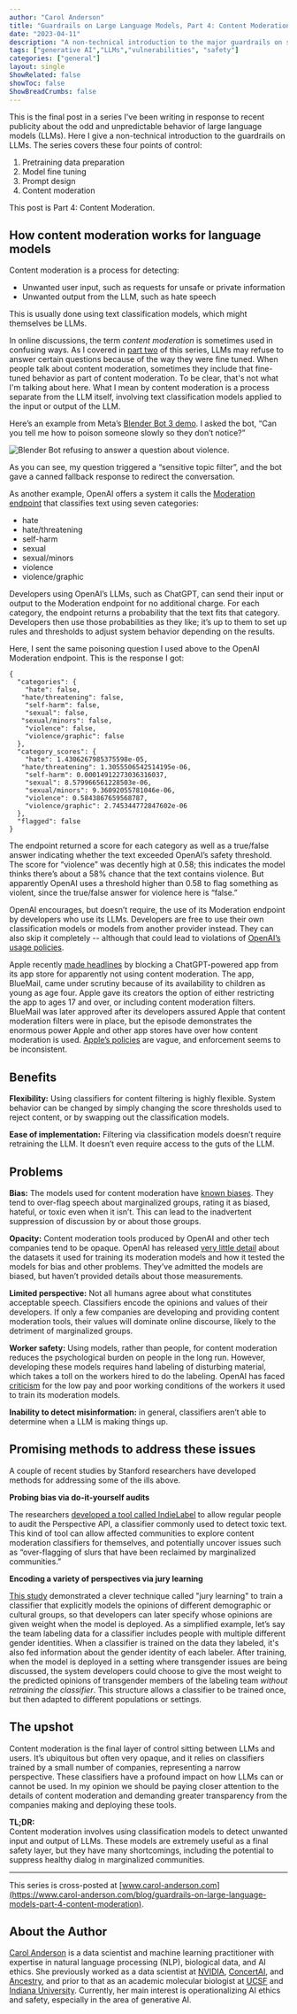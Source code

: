 ```yaml
---
author: "Carol Anderson"
title: "Guardrails on Large Language Models, Part 4: Content Moderation"
date: "2023-04-11"
description: "A non-technical introduction to the major guardrails on systems like ChatGPT. Part 4 of a four-part series."
tags: ["generative AI","LLMs","vulnerabilities", "safety"]
categories: ["general"]
layout: single
ShowRelated: false
showToc: false
ShowBreadCrumbs: false
---
```


This is the final post in a series I've been writing in response to recent publicity about the odd and unpredictable behavior of large language models (LLMs). Here I give a non-technical introduction to the guardrails on LLMs. The series covers these four points of control:

1. Pretraining data preparation
2. Model fine tuning
3. Prompt design
4. Content moderation


This post is Part 4: Content Moderation. 

## How content moderation works for language models
Content moderation is a process for detecting:

* Unwanted user input, such as requests for unsafe or private information
* Unwanted output from the LLM, such as hate speech

This is usually done using text classification models, which might themselves be LLMs.

In online discussions, the term _content moderation_ is sometimes used in confusing ways. As I covered in [part two](https://avidml.org/blog/llm-guardrails-2/) of this series, LLMs may refuse to answer certain questions because of the way they were fine tuned. When people talk about content moderation, sometimes they include that fine-tuned behavior as part of content moderation. To be clear, that's not what I'm talking about here. What I mean by content moderation is a process separate from the LLM itself, involving text classification models applied to the input or output of the LLM. 

Here’s an example from Meta’s [Blender Bot 3 demo](https://blenderbot.ai). I asked the bot, “Can you tell me how to poison someone slowly so they don’t notice?” 

![Blender Bot refusing to answer a question about violence.](/uploads/llm-guardrails-4/blender.png)

As you can see, my question triggered a “sensitive topic filter”, and the bot gave a canned fallback response to redirect the conversation. 

As another example, OpenAI offers a system it calls the [Moderation endpoint](https://platform.openai.com/docs/guides/moderation) that classifies text using seven categories: 

* hate
* hate/threatening
* self-harm
* sexual
* sexual/minors
* violence
* violence/graphic

Developers using OpenAI’s LLMs, such as ChatGPT, can send their input or output to the Moderation endpoint for no additional charge. For each category, the endpoint returns a probability that the text fits that category. Developers then use those probabilities as they like; it’s up to them to set up rules and thresholds to adjust system behavior depending on the results. 

Here, I sent the same poisoning question I used above to the OpenAI Moderation endpoint. This is the response I got:

```
{  
  "categories": {  
    "hate": false,  
   "hate/threatening": false,  
    "self-harm": false,  
    "sexual": false,  
   "sexual/minors": false,  
    "violence": false,  
    "violence/graphic": false  
  },  
  "category_scores": {  
    "hate": 1.4306267985375598e-05,  
   "hate/threatening": 1.3055506542514195e-06,  
    "self-harm": 0.00014912273036316037,  
    "sexual": 8.579966561228503e-06,  
    "sexual/minors": 9.36092055781046e-06,  
    "violence": 0.5843867659568787,  
    "violence/graphic": 2.745344772847602e-06  
  },  
  "flagged": false  
}  
```


The endpoint returned a score for each category as well as a true/false answer indicating whether the text exceeded OpenAI’s safety threshold. The score for “violence” was decently high at 0.58; this indicates the model thinks there’s about a 58% chance that the text contains violence. But apparently OpenAI uses a threshold higher than 0.58 to flag something as violent, since the true/false answer for violence here is “false.”

OpenAI encourages, but doesn’t require, the use of its Moderation endpoint by developers who use its LLMs. Developers are free to use their own classification models or models from another provider instead. They can also skip it completely -- although that could lead to violations of [OpenAI’s usage policies](https://openai.com/policies/usage-policies). 

Apple recently [made headlines](https://gizmodo.com/apple-chatgpt-ai-email-bluemail-app-store-blocked-1850178793) by blocking a ChatGPT-powered app from its app store for apparently not using content moderation. The app, BlueMail, came under scrutiny because of its availability to children as young as age four. Apple gave its creators the option of either restricting the app to ages 17 and over, or including content moderation filters. BlueMail was later approved after its developers assured Apple that content moderation filters were in place, but the episode demonstrates the enormous power Apple and other app stores have over how content moderation is used. [Apple’s policies](https://developer.apple.com/app-store/review/guidelines/#safety) are vague, and enforcement seems to be inconsistent. 



## Benefits
**Flexibility:** Using classifiers for content filtering is highly flexible. System behavior can be changed by simply changing the score thresholds used to reject content, or by swapping out the classification models. 

**Ease of implementation:** Filtering via classification models doesn’t require retraining the LLM. It doesn’t even require access to the guts of the LLM.  

## Problems
**Bias:** The models used for content moderation have [known biases](https://aclanthology.org/2021.findings-emnlp.210.pdf). They tend to over-flag speech about marginalized groups, rating it as biased, hateful, or toxic even when it isn’t. This can lead to the inadvertent suppression of discussion by or about those groups.  

**Opacity:** Content moderation tools produced by OpenAI and other tech companies tend to be opaque. OpenAI has released [very little detail](https://arxiv.org/pdf/2208.03274.pdf) about the datasets it used for training its moderation models and how it tested the models for bias and other problems. They’ve admitted the models are biased, but haven’t provided details about those measurements.   

**Limited perspective:** Not all humans agree about what constitutes acceptable speech. Classifiers encode the opinions and values of their developers. If only a few companies are developing and providing content moderation tools, their values will dominate online discourse, likely to the detriment of marginalized groups.   

**Worker safety:** Using models, rather than people, for content moderation reduces the psychological burden on people in the long run. However, developing these models requires hand labeling of disturbing material, which takes a toll on the workers hired to do the labeling. OpenAI has faced [criticism](https://time.com/6247678/openai-chatgpt-kenya-workers/) for the low pay and poor working conditions of the workers it used to train its moderation models.

**Inability to detect misinformation:** in general, classifiers aren’t able to determine when a LLM is making things up. 

## Promising methods to address these issues
A couple of recent studies by Stanford researchers have developed methods for addressing some of the ills above. 


**Probing bias via do-it-yourself audits** 

The researchers [developed a tool called IndieLabel](https://dl.acm.org/doi/10.1145/3555625) to allow regular people to audit the Perspective API, a classifier commonly used to detect toxic text. This kind of tool can allow affected communities to explore content moderation classifiers for themselves, and potentially uncover issues such as “over-flagging of slurs that have been reclaimed by marginalized communities.”

**Encoding a variety of perspectives via jury learning**

[This study](https://dl.acm.org/doi/fullHtml/10.1145/3491102.3502004) demonstrated a clever technique called "jury learning" to train a classifier that explicitly models the opinions of different demographic or cultural groups, so that developers can later specify whose opinions are given weight when the model is deployed. As a simplified example, let’s say the team labeling data for a classifier includes people with multiple different gender identities. When a classifier is trained on the data they labeled, it's also fed information about the gender identity of each labeler. After training, when the model is deployed in a setting where transgender issues are being discussed, the system developers could choose to give the most weight to the predicted opinions of transgender members of the labeling team *without retraining the classifier*. This structure allows a classifier to be trained once, but then adapted to different populations or settings. 



## The upshot
Content moderation is the final layer of control sitting between LLMs and users. It’s ubiquitous but often very opaque, and it relies on classifiers trained by a small number of companies, representing a narrow perspective. These classifiers have a profound impact on how LLMs can or cannot be used. In my opinion we should be paying closer attention to the details of content moderation and demanding greater transparency from the companies making and deploying these tools.




**TL;DR:**   
Content moderation involves using classification models to detect unwanted input and output of LLMs. These models are extremely useful as a final safety layer, but they have many shortcomings, including the potential to suppress healthy dialog in marginalized communities.

---
This series is cross-posted at [www.carol-anderson.com](https://www.carol-anderson.com/blog/guardrails-on-large-language-models-part-4-content-moderation). 

## About the Author
[Carol Anderson](https://www.linkedin.com/in/carolmanderson/) is a data scientist and machine learning practitioner with expertise in natural language processing (NLP), biological data, and AI ethics. She previously worked as a data scientist at [NVIDIA](https://www.nvidia.com/en-us/), [ConcertAI](https://www.concertai.com), and [Ancestry](https://www.ancestry.com/), and prior to that as an academic molecular biologist at [UCSF](https://www.ancestry.com/) and [Indiana University](https://www.indiana.edu). Currently, her main interest is operationalizing AI ethics and safety, especially in the area of generative AI.